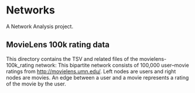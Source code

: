 # Networks
A Network Analysis project.

## MovieLens 100k rating data
This directory contains the TSV and related files of the movielens-100k_rating network: This bipartite network consists of 100,000 user–movie ratings from http://movielens.umn.edu/. Left nodes are users and right nodes are movies. An edge between a user and a movie represents a rating of the movie by the user.



